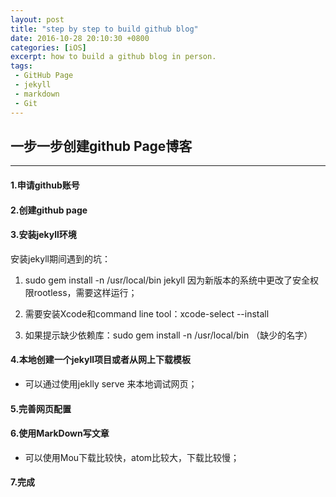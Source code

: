 ```yaml
---
layout: post
title: "step by step to build github blog"
date: 2016-10-28 20:10:30 +0800
categories: [iOS]
excerpt: how to build a github blog in person.
tags:
 - GitHub Page
 - jekyll
 - markdown
 - Git
---
```



## 一步一步创建github Page博客
---

####  1.申请github账号

####  2.创建github page

####  3.安装jekyll环境

安装jekyll期间遇到的坑：

1. sudo gem install -n /usr/local/bin jekyll    因为新版本的系统中更改了安全权限rootless，需要这样运行；


2. 需要安装Xcode和command line tool：xcode-select --install


3. 如果提示缺少依赖库：sudo gem install -n /usr/local/bin （缺少的名字）

####  4.本地创建一个jekyll项目或者从网上下载模板

* 可以通过使用jeklly serve 来本地调试网页；

####  5.完善网页配置

####  6.使用MarkDown写文章
* 可以使用Mou下载比较快，atom比较大，下载比较慢；


####  7.完成